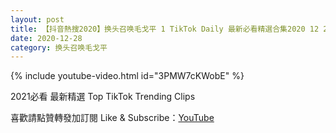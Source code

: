 ```yaml
---
layout: post
title: 【抖音熱搜2020】换头召唤毛戈平 1 TikTok Daily 最新必看精選合集2020 12 28
date: 2020-12-28
category: 换头召唤毛戈平
---
```


{% include youtube-video.html id="3PMW7cKWobE" %}

2021必看 最新精選 Top TikTok Trending Clips

喜歡請點贊轉發加訂閱 Like & Subscribe：[YouTube](https://www.youtube.com/channel/UCAoR7VcanIPd04uEq_GIylA/videos)

